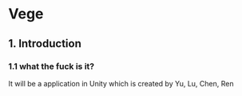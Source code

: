 # Vege

##  1. Introduction
###  1.1 what the fuck is it?
It will be a application in Unity which is created by Yu, Lu, Chen, Ren
